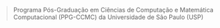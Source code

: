 > Programa Pós-Graduação em Ciências de Computação e Matemática Computacional (PPG-CCMC) da Universidade de São Paulo (USP)


